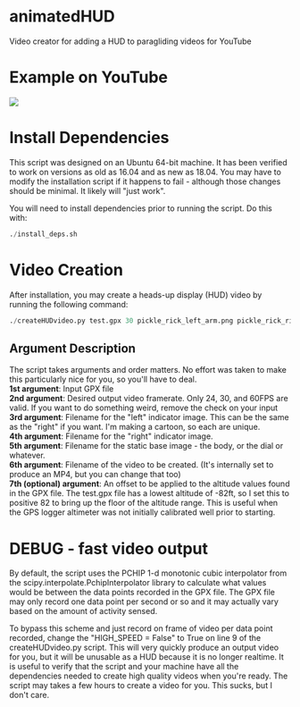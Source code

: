 # animatedHUD
Video creator for adding a HUD to paragliding videos for YouTube  
  
# Example on YouTube
[![](http://img.youtube.com/vi/Kk9YNb6YHbY/0.jpg)](http://www.youtube.com/watch?v=Kk9YNb6YHbY "Say Hello to My Little Pickle")  
  
# Install Dependencies
This script was designed on an Ubuntu 64-bit machine. It has been verified to work on versions as old as 16.04 and as new as 18.04. You may have to modify the installation script if it happens to fail - although those changes should be minimal. It likely will "just work".  
  
You will need to install dependencies prior to running the script. Do this with:  
``` python
./install_deps.sh
```

# Video Creation
After installation, you may create a heads-up display (HUD) video by running the following command:  
``` python
./createHUDvideo.py test.gpx 30 pickle_rick_left_arm.png pickle_rick_right_arm.png pickle_rick_50MPH_2500FT.png outputVid.mp4 82
```

## Argument Description
The script takes arguments and order matters. No effort was taken to make this particularly nice for you, so you'll have to deal.  
**1st argument**:  Input GPX file  
**2nd argument**:  Desired output video framerate.  Only 24, 30, and 60FPS are valid. If you want to do something weird, remove the check on your input  
**3rd argument**:  Filename for the "left" indicator image. This can be the same as the "right" if you want. I'm making a cartoon, so each are unique.  
**4th argument**:  Filename for the "right" indicator image.  
**5th argument**:  Filename for the static base image - the body, or the dial or whatever.  
**6th argument**:  Filename of the video to be created. (It's internally set to produce an MP4, but you can change that too)  
**7th (optional) argument**:  An offset to be applied to the altitude values found in the GPX file. The test.gpx file has a lowest altitude of -82ft, so I set this to positive 82 to bring up the floor of the altitude range. This is useful when the GPS logger altimeter was not initially calibrated well prior to starting.  
  
# DEBUG - fast video output
By default, the script uses the PCHIP 1-d monotonic cubic interpolator from the scipy.interpolate.PchipInterpolator library to calculate what values would be between the data points recorded in the GPX file. The GPX file may only record one data point per second or so and it may actually vary based on the amount of activity sensed.  
  
To bypass this scheme and just record on frame of video per data point recorded, change the "HIGH_SPEED = False" to True on line 9 of the createHUDvideo.py script.  This will very quickly produce an output video for you, but it will be unusable as a HUD because it is no longer realtime. It is useful to verify that the script and your machine have all the dependencies needed to create high quality videos when you're ready.  The script may takes a few hours to create a video for you. This sucks, but I don't care.  

